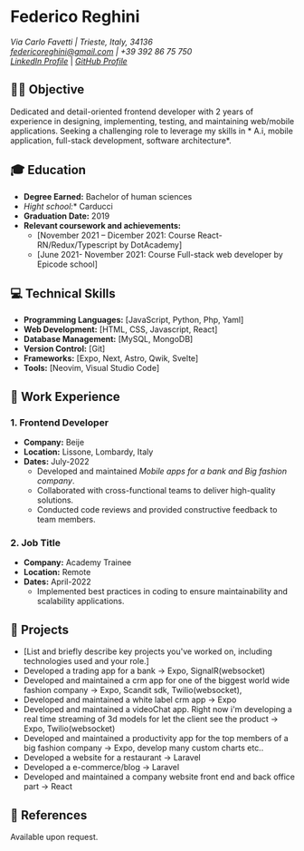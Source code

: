 # Federico Reghini
*Via Carlo Favetti | Trieste, Italy, 34136*  
*federicoreghini@gmail.com | +39 392 86 75 750*  
[*LinkedIn Profile*](https://www.linkedin.com/in/federico-reghini) | [*GitHub Profile*](https://github.com/federicoReghini)

## 👨‍💻 Objective
Dedicated and detail-oriented frontend developer with 2 years of experience in designing, implementing, testing, and maintaining web/mobile applications. Seeking a challenging role to leverage my skills in * A.i, mobile application, full-stack development, software architecture*.

## 🎓 Education
- **Degree Earned:** Bachelor of human sciences
- *Hight school:** Carducci
- **Graduation Date:** 2019
- **Relevant coursework and achievements:**
  - [November 2021 – Dicember 2021: Course React-RN/Redux/Typescript by DotAcademy]
  - [June 2021- November 2021: Course Full-stack web developer by Epicode school]

## 💻 Technical Skills
- **Programming Languages:** [JavaScript, Python, Php, Yaml]
- **Web Development:** [HTML, CSS, Javascript, React]
- **Database Management:** [MySQL, MongoDB]
- **Version Control:** [Git]
- **Frameworks:** [Expo, Next, Astro, Qwik, Svelte]
- **Tools:** [Neovim, Visual Studio Code]

## 💼 Work Experience
### 1. Frontend Developer
- **Company:** Beije
- **Location:** Lissone, Lombardy, Italy
- **Dates:** July-2022
  - Developed and maintained *Mobile apps for a bank and Big fashion company*.
  - Collaborated with cross-functional teams to deliver high-quality solutions.
  - Conducted code reviews and provided constructive feedback to team members.

### 2. Job Title
- **Company:** Academy Trainee
- **Location:** Remote
- **Dates:** April-2022
  - Implemented best practices in coding to ensure maintainability and scalability applications.

## 🚀 Projects
- [List and briefly describe key projects you've worked on, including technologies used and your role.]
- Developed a trading app for a bank -> Expo, SignalR(websocket)
- Developed and maintained a crm app for one of the biggest world wide fashion company -> Expo, Scandit sdk, Twilio(websocket),
- Developed and maintained a white label crm app -> Expo
- Developed and maintained a videoChat app. Right now i'm developing a real time streaming of 3d models for let the client see the product -> Expo, Twilio(websocket)
- Developed and maintained a productivity app for the top members of a big fashion company -> Expo, develop many custom charts etc..
- Developed a website for a restaurant -> Laravel
- Developed a e-commerce/blog -> Laravel
- Developed and maintained a company website front end and back office part -> React

## 📄 References
Available upon request.
